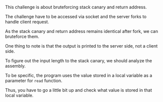 This challenge is about bruteforcing stack canary and return address.

The challenge have to be accessed via socket and the server forks to handle client request.

As the stack canary and return address remains identical after fork, we can bruteforce them.

One thing to note is that the output is printed to the server side, not a client side.

To figure out the input length to the stack canary, we should analyze the assembly.

To be specific, the program uses the value stored in a local variable as a parameter for `read` function.

Thus, you have to go a little bit up and check what value is stored in that local variable.
